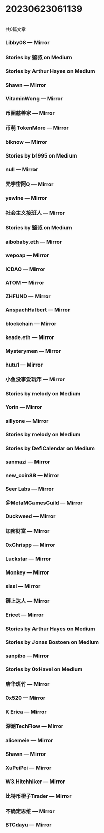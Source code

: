 <h1>20230623061139</h1><br/>共0篇文章




###  Libby08 — Mirror









###  Stories by 鉴叔 on Medium









###  Stories by Arthur Hayes on Medium







###  Shawn — Mirror







###  VitaminWong — Mirror









###  币圈慈善家 — Mirror







###  币萌 TokenMore — Mirror















###  biknow — Mirror







###  Stories by b1995 on Medium









###  null — Mirror











###  元宇宙阿Q — Mirror









###  yewlne — Mirror











###  社会主义接班人 — Mirror













###  Stories by 鉴叔 on Medium











###  aibobaby.eth — Mirror







###  wepoap — Mirror















###  ICDAO — Mirror









###  ATOM — Mirror









###  ZHFUND — Mirror















###  AnspachHalbert — Mirror

















###  blockchain — Mirror











###  keade.eth — Mirror













###  Mysterymen — Mirror







###  hutu1 — Mirror



















###  小鱼没事爱玩币 — Mirror







###  Stories by melody on Medium







###  Yorin — Mirror















###  sillyone — Mirror











###  Stories by melody on Medium







###  Stories by DefiCalendar on Medium







###  sanmazi — Mirror









###  new_coin88 — Mirror















###  Seer Labs — Mirror













###  @MetaMGamesGuild — Mirror













###  Duckweed — Mirror











###  加密财富 — Mirror













###  0xChrispp — Mirror









###  Luckstar — Mirror















###  Monkey — Mirror







###  sissi — Mirror

















###  链上达人 — Mirror













###  Ericet — Mirror









###  Stories by Arthur Hayes on Medium









###  Stories by Jonas Bostoen on Medium









###  sanpibo — Mirror







###  Stories by 0xHavel on Medium











###  唐华斑竹 — Mirror











###  0x520 — Mirror









###  K Erica — Mirror











###  深潮TechFlow — Mirror









###  alicemeie — Mirror















###  Shawn — Mirror







###  XuPeiPei — Mirror



















###  W3.Hitchhiker — Mirror









###  比特币橙子Trader — Mirror







###  不确定思维 — Mirror











###  BTCdayu — Mirror





